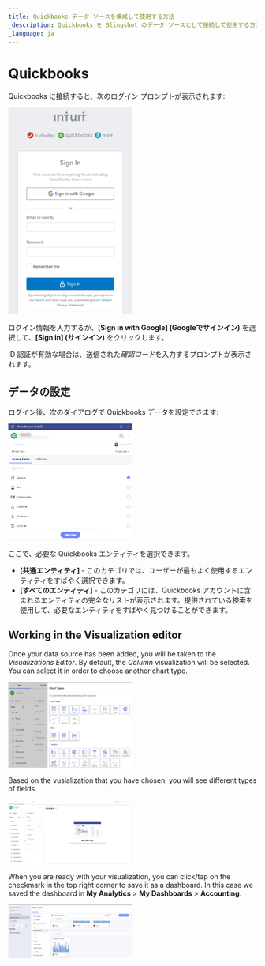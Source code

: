 ```yaml
---
title: Quickbooks データ ソースを構成して使用する方法
_description: Quickbooks を Slingshot のデータ ソースとして接続して使用する方法を説明します。
_language: ja
---
```


# Quickbooks

Quickbooks に接続すると、次のログイン プロンプトが表示されます:

<img src="images/enter-quickbooks-credentials.png" alt="Quickbooks login prompt" class="responsive-img" width="50%"/>


ログイン情報を入力するか、**[Sign in with Google] (Googleでサインイン)** を選択して、**[Sign in] (サインイン)** をクリックします。

ID 認証が有効な場合は、送信された*確認コード*を入力するプロンプトが表示されます。

## データの設定

ログイン後、次のダイアログで Quickbooks データを設定できます:

<img src="images/quickbooks-data-source-details-dialog.png" alt="Set up your data dialog" class="responsive-img" width="50%"/>

ここで、必要な Quickbooks エンティティを選択できます。

- **[共通エンティティ]** - このカテゴリでは、ユーザーが最もよく使用するエンティティをすばやく選択できます。
- **[すべてのエンティティ]** - このカテゴリには、Quickbooks アカウントに含まれるエンティティの完全なリストが表示されます。提供されている検索を使用して、必要なエンティティをすばやく見つけることができます。

## Working in the Visualization editor

Once your data source has been added, you will be taken to the *Visualizations Editor*. By default, the *Column* visualization will be selected. You can select it in order to choose another chart type. 

<img src="images/quickbooks-charts-list.png" alt="List of chart types while using Quickbooks as a data source" class="responsive-img" width="50%"/>

Based on the vusialization that you have chosen, you will see different types of fields.

<img src="images/quickbooks-visualization-editor.png" alt="Visualization editor using quickbook as data source" class="responsive-img" width="50%"/>

When you are ready with your visualization, you can click/tap on the checkmark in the top right corner to save it as a dashboard. In this case we saved the dashboard in **My Analytics** > **My Dashboards** > **Accounting**.

<img src="images/quickbooks-my-analytics.png" alt="Quickbooks dashboard in My Analytics" class="responsive-img" width="50%"/>
